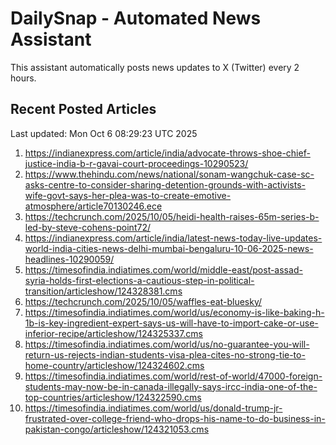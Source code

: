 # DailySnap - Automated News Assistant

This assistant automatically posts news updates to X (Twitter) every 2 hours.

## Recent Posted Articles

Last updated: Mon Oct  6 08:29:23 UTC 2025

1. https://indianexpress.com/article/india/advocate-throws-shoe-chief-justice-india-b-r-gavai-court-proceedings-10290523/
2. https://www.thehindu.com/news/national/sonam-wangchuk-case-sc-asks-centre-to-consider-sharing-detention-grounds-with-activists-wife-govt-says-her-plea-was-to-create-emotive-atmosphere/article70130246.ece
3. https://techcrunch.com/2025/10/05/heidi-health-raises-65m-series-b-led-by-steve-cohens-point72/
4. https://indianexpress.com/article/india/latest-news-today-live-updates-world-india-cities-news-delhi-mumbai-bengaluru-10-06-2025-news-headlines-10290059/
5. https://timesofindia.indiatimes.com/world/middle-east/post-assad-syria-holds-first-elections-a-cautious-step-in-political-transition/articleshow/124328381.cms
6. https://techcrunch.com/2025/10/05/waffles-eat-bluesky/
7. https://timesofindia.indiatimes.com/world/us/economy-is-like-baking-h-1b-is-key-ingredient-expert-says-us-will-have-to-import-cake-or-use-inferior-recipe/articleshow/124325337.cms
8. https://timesofindia.indiatimes.com/world/us/no-guarantee-you-will-return-us-rejects-indian-students-visa-plea-cites-no-strong-tie-to-home-country/articleshow/124324602.cms
9. https://timesofindia.indiatimes.com/world/rest-of-world/47000-foreign-students-may-now-be-in-canada-illegally-says-ircc-india-one-of-the-top-countries/articleshow/124322590.cms
10. https://timesofindia.indiatimes.com/world/us/donald-trump-jr-frustrated-over-college-friend-who-drops-his-name-to-do-business-in-pakistan-congo/articleshow/124321053.cms
